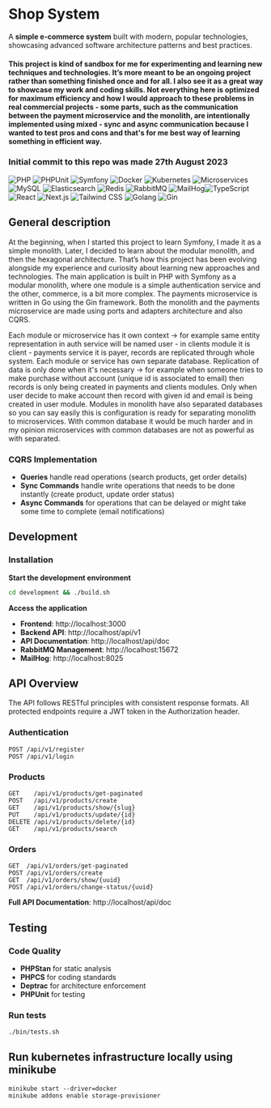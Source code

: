 # Shop System

A **simple e-commerce system** built with modern, popular technologies, showcasing advanced software architecture patterns and best practices.

#### This project is kind of sandbox for me for experimenting and learning new techniques and technologies. It’s more meant to be an ongoing project rather than something finished once and for all. I also see it as a great way to showcase my work and coding skills. Not everything here is optimized for maximum efficiency and how I would approach to these problems in real commercial projects - some parts, such as the communication between the payment microservice and the monolith, are intentionally implemented using mixed - sync and async communication because I wanted to test pros and cons and that's for me best way of learning something in efficient way.

### Initial commit to this repo was made 27th August 2023

![PHP](https://img.shields.io/badge/PHP-777BB4?style=for-the-badge&logo=php&logoColor=white)
![PHPUnit](https://img.shields.io/badge/PHPUnit-777BB4?style=for-the-badge&logo=php&logoColor=white)
![Symfony](https://img.shields.io/badge/Symfony-000000?style=for-the-badge&logo=symfony&logoColor=white)
![Docker](https://img.shields.io/badge/Docker-2496ED?style=for-the-badge&logo=docker&logoColor=white)
![Kubernetes](https://img.shields.io/badge/Kubernetes-326CE5?style=for-the-badge&logo=kubernetes&logoColor=white)
![Microservices](https://img.shields.io/badge/Microservices-2C3E50?style=for-the-badge&logo=kubernetes&logoColor=white)
![MySQL](https://img.shields.io/badge/MySQL-4479A1?style=for-the-badge&logo=mysql&logoColor=white)
![Elasticsearch](https://img.shields.io/badge/Elasticsearch-005571?style=for-the-badge&logo=elasticsearch&logoColor=white)
![Redis](https://img.shields.io/badge/Redis-DC382D?style=for-the-badge&logo=redis&logoColor=white)
![RabbitMQ](https://img.shields.io/badge/RabbitMQ-FF6600?style=for-the-badge&logo=rabbitmq&logoColor=white)
![MailHog](https://img.shields.io/badge/MailHog-FF6B6B?style=for-the-badge&logo=gmail&logoColor=white)![TypeScript](https://img.shields.io/badge/TypeScript-3178C6?style=for-the-badge&logo=typescript&logoColor=white)
![React](https://img.shields.io/badge/React-61DAFB?style=for-the-badge&logo=react&logoColor=black)
![Next.js](https://img.shields.io/badge/Next.js-000000?style=for-the-badge&logo=nextdotjs&logoColor=white)
![Tailwind CSS](https://img.shields.io/badge/Tailwind_CSS-38B2AC?style=for-the-badge&logo=tailwind-css&logoColor=white)
![Golang](https://img.shields.io/badge/Go-00ADD8?style=for-the-badge&logo=go&logoColor=white)
![Gin](https://img.shields.io/badge/Gin-00ADD8?style=for-the-badge&logo=go&logoColor=white)

## General description

At the beginning, when I started this project to learn Symfony, I made it as a simple monolith. Later, I decided to learn about the modular monolith, and then the hexagonal architecture. That’s how this project has been evolving alongside my experience and curiosity about learning new approaches and technologies.
The main application is built in PHP with Symfony as a modular monolith, where one module is a simple authentication service and the other, commerce, is a bit more complex. The payments microservice is written in Go using the Gin framework. Both the monolith and the payments microservice are made using ports and adapters architecture and also CQRS.

Each module or microservice has it own context -> for example same entity representation in auth service will be named user - in clients module it is client - payments service it is payer, records are replicated through whole system. Each module or service has own separate database. 
Replication of data is only done when it's necessary -> for example when someone tries to make purchase without account (unique id is associated to email) then records is only being created in payments and clients modules. Only when user decide to make account then record with given id and email is being created in user module.
Modules in monolith have also separated databases so you can say easily this is configuration is ready for separating monolith to microservices. With common database it would be much harder and in my opinion microservices with common databases are not as powerful as with separated.

### CQRS Implementation
- **Queries** handle read operations (search products, get order details)
- **Sync Commands** handle write operations that needs to be done instantly (create product, update order status)
- **Async Commands** for operations that can be delayed or might take some time to complete (email notifications)

## Development

### Installation

**Start the development environment**
```bash
cd development && ./build.sh
```

**Access the application**
- **Frontend**: http://localhost:3000
- **Backend API**: http://localhost/api/v1
- **API Documentation**: http://localhost/api/doc
- **RabbitMQ Management**: http://localhost:15672
- **MailHog**: http://localhost:8025

## API Overview

The API follows RESTful principles with consistent response formats. All protected endpoints require a JWT token in the Authorization header.

### Authentication
```http
POST /api/v1/register
POST /api/v1/login
```

### Products
```http
GET    /api/v1/products/get-paginated 
POST   /api/v1/products/create 
GET    /api/v1/products/show/{slug}
PUT    /api/v1/products/update/{id}
DELETE /api/v1/products/delete/{id}
GET    /api/v1/products/search
```

### Orders
```http
GET  /api/v1/orders/get-paginated
POST /api/v1/orders/create
GET  /api/v1/orders/show/{uuid}
POST /api/v1/orders/change-status/{uuid}
```

**Full API Documentation**: http://localhost/api/doc

## Testing

### Code Quality
- **PHPStan** for static analysis
- **PHPCS** for coding standards
- **Deptrac** for architecture enforcement
- **PHPUnit** for testing

### Run tests
```bash
./bin/tests.sh
```

## Run kubernetes infrastructure locally using minikube

    minikube start --driver=docker
    minikube addons enable storage-provisioner
